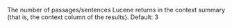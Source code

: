 The number of passages/sentences Lucene returns in
the context summary (that is, the context column of
the results).
Default: 3
